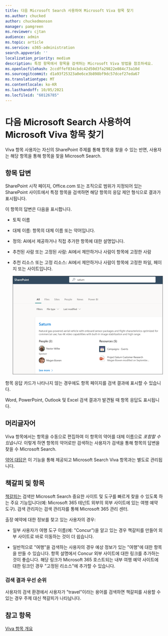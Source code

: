 ```yaml
---
title: 다음 Microsoft Search 사용하여 Microsoft Viva 항목 찾기
ms.author: chucked
author: chuckedmonson
manager: pamgreen
ms.reviewer: cjtan
audience: admin
ms.topic: article
ms.service: o365-administration
search.appverid: ''
localization_priority: medium
description: 특정 항목에서 항목을 검색하는 Microsoft Viva 방법을 참조하세요.
ms.openlocfilehash: 2ccdffef034cbdc42d50d3fa29822e084c73a10d
ms.sourcegitcommit: d1a93f25323a0e6ce3b898bf9dc57dcef27eda67
ms.translationtype: MT
ms.contentlocale: ko-KR
ms.lasthandoff: 10/05/2021
ms.locfileid: "60126785"
---
```

# <a name="use-microsoft-search-to-find-topics-in-microsoft-viva-topics"></a>다음 Microsoft Search 사용하여 Microsoft Viva 항목 찾기

Viva 항목 사용자는 자신의 SharePoint 주제를 통해 항목을 찾을 수 있는 반면, 사용자는 해당 항목을 통해 항목을 찾을 Microsoft Search. 

## <a name="topic-answer"></a>항목 답변

SharePoint 시작 페이지, Office.com 또는 조직으로 범위가 지정되어 있는 SharePoint 사이트에서 특정 항목을 검색하면 해당 항목의 응답 제안 형식으로 결과가 표시됩니다.

이 항목의 답변은 다음을 표시합니다.

- 토픽 이름
- 대체 이름: 항목의 대체 이름 또는 약어입니다.
- 정의: AI에서 제공하거나 직접 추가한 항목에 대한 설명입니다.
- 추천된 사람 또는 고정된 사람: AI에서 제안하거나 사람이 항목에 고정한 사람
- 추천 리소스 또는 고정 리소스: AI에서 제안하거나 사람이 항목에 고정한 파일, 페이지 또는 사이트입니다. 

   ![검색의 항목입니다.](../media/knowledge-management/search-topic-answer.png) 

항목 응답 카드가 나타나지 않는 경우에도 항목 페이지를 검색 결과에 표시할 수 있습니다.

Word, PowerPoint, Outlook 및 Excel 검색 결과가 발견될 때 항목 응답도 표시됩니다.

## <a name="acronyms"></a>머리글자어

Viva 항목에서는 항목을 수동으로 편집하여 이 항목의 약어를 대체 이름으로 *포함할 수 있습니다.* 이렇게 하면 항목의 약어로만 검색하는 사용자가 검색을 통해 항목의 답변을 찾을 수 Microsoft Search.

[약어 대답은](/microsoftsearch/manage-acronyms) 이 기능을 통해 제공되고 Microsoft Search Viva 항목과는 별도로 관리됩니다.

## <a name="bookmarks-and-topics"></a>책갈피 및 항목

[책갈피는](/microsoftsearch/manage-bookmarks) 검색만 Microsoft Search 중요한 사이트 및 도구를 빠르게 찾을 수 있도록 하는 주요 기능입니다(예: Microsoft 365 테넌트 외부의 외부 사이트에 있는 여행 예약 도구). 검색 관리자는 검색 관리자를 통해 Microsoft 365 관리 센터. 

출장 예약에 대한 정보를 찾고 있는 사용자의 경우:

- 일부 사용자가 여행 도구 이름(예: "Concur")을 알고 있는 경우 책갈피를 만들어 외부 사이트로 바로 이동하는 것이 더 쉽습니다.

- 일반적으로 "여행"을 검색하는 사용자의 경우 예상 정보가 있는 "여행"에 대한 항목을 만들 수 있습니다. 항목 설명에서 Concur 외부 사이트에 대한 링크를 추가하는 것이 좋습니다. 해당 링크가 Microsoft 365 호스트되는 내부 여행 예약 사이트에 대한 링크인 경우 "고정된 리소스"에 추가할 수 있습니다.
 
### <a name="search-results-priority"></a>검색 결과 우선 순위 

사용자의 검색 환경에서 사용자가 "travel"이라는 용어를 검색하면 책갈피를 사용할 수 있는 경우 주제 대신 책갈피가 나타납니다.

## <a name="see-also"></a>참고 항목

[Viva 항목 개요](topic-experiences-overview.md)
